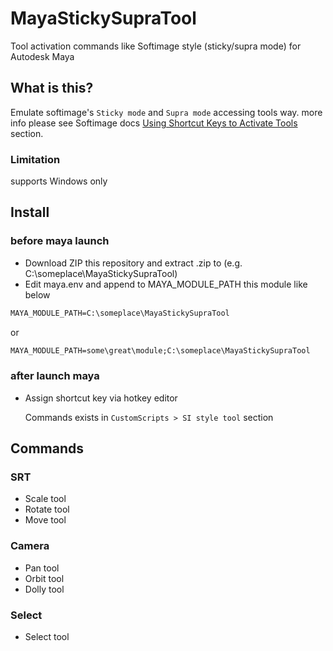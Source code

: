 # MayaStickySupraTool

Tool activation commands like Softimage style (sticky/supra mode) for
Autodesk Maya

## What is this?

Emulate softimage's `Sticky mode` and `Supra mode` accessing tools way.
more info please see Softimage docs [Using Shortcut Keys to Activate Tools](http://softimage.wiki.softimage.com/xsidocs/interface_AccessingCommandsandTools.htm)
section.

### Limitation
supports Windows only

## Install

### before maya launch

* Download ZIP this repository and extract .zip to (e.g. C:\someplace\MayaStickySupraTool)
* Edit maya.env and append to MAYA_MODULE_PATH this module like below

```bat
MAYA_MODULE_PATH=C:\someplace\MayaStickySupraTool
```

or

```bat
MAYA_MODULE_PATH=some\great\module;C:\someplace\MayaStickySupraTool
```

### after launch maya

* Assign shortcut key via hotkey editor

    Commands exists in `CustomScripts > SI style tool` section


## Commands

### SRT
* Scale tool
* Rotate tool
* Move tool

### Camera
* Pan tool
* Orbit tool
* Dolly tool

### Select
* Select tool
